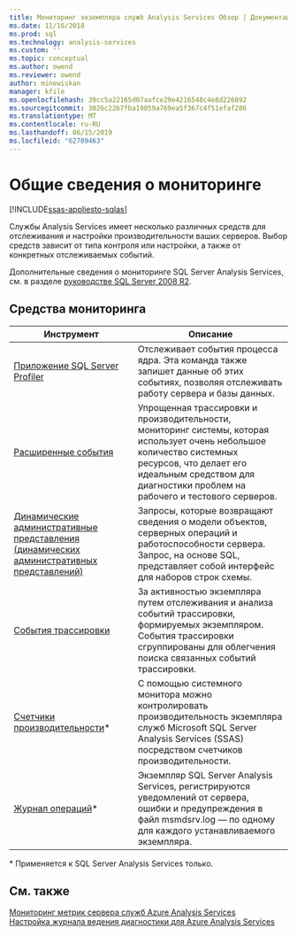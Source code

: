 ```yaml
---
title: Мониторинг экземпляра служб Analysis Services Обзор | Документация Майкрософт
ms.date: 11/16/2018
ms.prod: sql
ms.technology: analysis-services
ms.custom: ''
ms.topic: conceptual
ms.author: owend
ms.reviewer: owend
author: minewiskan
manager: kfile
ms.openlocfilehash: 39cc5a22165d07aafce29e4216548c4e8d226892
ms.sourcegitcommit: 3026c22b7fba19059a769ea5f367c4f51efaf286
ms.translationtype: MT
ms.contentlocale: ru-RU
ms.lasthandoff: 06/15/2019
ms.locfileid: "62709463"
---
```

# <a name="monitoring-overview"></a>Общие сведения о мониторинге
[!INCLUDE[ssas-appliesto-sqlas](../../includes/ssas-appliesto-sqlas-all-aas.md)]

Службы Analysis Services имеет несколько различных средств для отслеживания и настройки производительности ваших серверов. Выбор средств зависит от типа контроля или настройки, а также от конкретных отслеживаемых событий.

Дополнительные сведения о мониторинге SQL Server Analysis Services, см. в разделе [руководстве SQL Server 2008 R2](http://go.microsoft.com/fwlink/?LinkID=225539).  
  
## <a name="monitoring-tools"></a>Средства мониторинга  

|Инструмент  |Описание  |
|---------|---------|
|[Приложение SQL Server Profiler](../../analysis-services/instances/use-sql-server-profiler-to-monitor-analysis-services.md)      |   Отслеживает события процесса ядра. Эта команда также запишет данные об этих событиях, позволяя отслеживать работу сервера и базы данных.      |
| [Расширенные события](../../analysis-services/instances/monitor-analysis-services-with-sql-server-extended-events.md)     |   Упрощенная трассировки и производительности, мониторинг системы, которая использует очень небольшое количество системных ресурсов, что делает его идеальным средством для диагностики проблем на рабочего и тестового серверов.       |
| [Динамические административные представления &#40;динамических административных представлений&#41;](../../analysis-services/instances/use-dynamic-management-views-dmvs-to-monitor-analysis-services.md)      |   Запросы, которые возвращают сведения о модели объектов, серверных операций и работоспособности сервера. Запрос, на основе SQL, представляет собой интерфейс для наборов строк схемы.      |
| [События трассировки](https://docs.microsoft.com/bi-reference/trace-events/analysis-services-trace-events)     |  За активностью экземпляра путем отслеживания и анализа событий трассировки, формируемых экземпляром. События трассировки сгруппированы для облегчения поиска связанных событий трассировки.        |
|   [Счетчики производительности](../../analysis-services/instances/performance-counters-ssas.md)\*    |    С помощью системного монитора можно контролировать производительность экземпляра служб Microsoft SQL Server Analysis Services (SSAS) посредством счетчиков производительности.     |
|[Журнал операций](../../analysis-services/instances/performance-counters-ssas.md)\*|Экземпляр SQL Server Analysis Services, регистрируются уведомлений от сервера, ошибки и предупреждения в файл msmdsrv.log — по одному для каждого устанавливаемого экземпляра. |

\* Применяется к SQL Server Analysis Services только.

## <a name="see-also"></a>См. также

[Мониторинг метрик сервера служб Azure Analysis Services](https://docs.microsoft.com/azure/analysis-services/analysis-services-monitor)   
[Настройка журнала ведения диагностики для Azure Analysis Services](https://docs.microsoft.com/azure/analysis-services/analysis-services-logging)
